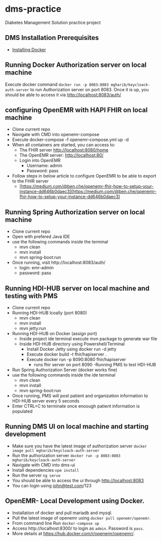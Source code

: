 # dms-practice
Diabetes Management Solution practice project

## DMS Installation Prerequisites
- [Installing Docker](https://docs.docker.com/get-docker/)

## Running Docker Authorization server on local machine
Execute docker command `docker run -p 8083:8083 mgharib/keycloack-auth-server` to run Authorization server on port 8083. Once it is up, you should be able to access it via [http://localhost:8083/auth/](http://localhost:8083/auth/)

## configuring OpenEMR with HAPI FHIR on local machine
-	Clone current repo 
-	Navigate with CMD into openemr-compose
-	Execute docker-compose -f openemr-compose.yml up -d
-	When all containers are started, you can access to:
	-	The FHIR server [http://localhost:8080/home](http://localhost:8080/home)
	-	The OpenEMR server: [http://localhost:80/](http://localhost:80/) 
	-	Login into OpenEMR
		-	Username: admin
		-	Password: pass
-	Follow steps in below article to configure OpenEMR to be able to export to the FHIR server 
	-	[https://medium.com/@ben.che/openemr-fhir-how-to-setup-your-instance-dd646b0daec3](https://medium.com/@ben.che/openemr-fhir-how-to-setup-your-instance-dd646b0daec3)
			

## Running Spring Authorization server on local machine
-	Clone current repo
-	Open with prefered Java IDE
-	use the following commands inside the terminal
	-	mvn clean
	-	mvn install
	-	mvn spring-boot:run
-	Once running, visit http://localhost:8083/auth/
	-	login: emr-admin
	-	password: pass

## Running HDI-HUB server on local machine and testing with PMS
-	Clone current repo
-	Running HDI-HUB lcoally (port 8080)
	-	mvn clean
	-	mvn install
	-	mvn jetty:run
-	Running HDI-HUB on Docker (assign port)
	-	Inside project ide terminal execute mvn package to generate war file
	-	Inside HDI-HUB directory using Powershell/Terminal
		-	Install Docker Jetty using docker run -d jetty
		-	Execute docker build -t fhir/hapiserver .
		-	Execute docker run -p 8090:8080 fhir/hapiserver
			-	runs fhir server on port 8090
-Running PMS to test HDI-HUB
-	Run Spring Authorization Server (docker works fine)
-	use the following commands inside the ide terminal
	-	mvn clean
	-	mvn install
	-	mvn spring-boot:run
-	Once running, PMS will post patient and organization information to HDI-HUB server every 5 seconds
-	Enter CTRL+C to terminate once enoough patient information is populated

## Running DMS UI on local machine and starting development
- Make sure you have the latest image of authorization server `docker image pull mgharib/keycloack-auth-server`
- Run the authorization server `docker run -p 8083:8083 mgharib/keycloack-auth-server`
- Navigate with CMD into dms-ui
- Install dependencies `npm install`
- Run the server `ng serve`
- You should be able to access the ui through [http://localhost:8083](http://localhost:8083)
- You can login using john@test.com/123

## OpenEMR- Local Development using Docker.
- Installation of docker and pull mariadb and mysql.
- Pull the latest image of openemr using `docker pull openemr/openemr`.
- From command line Run `docker-compose up`
- Access http://localhost:8300/ to login as `admin`. Password is `pass`. 
- More details at https://hub.docker.com/r/openemr/openemr/.
